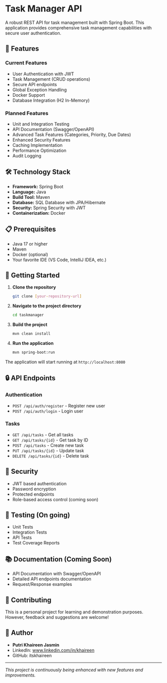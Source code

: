 # Task Manager API

A robust REST API for task management built with Spring Boot. This application provides comprehensive task management capabilities with secure user authentication.

## 🚀 Features

### Current Features
- User Authentication with JWT
- Task Management (CRUD operations)
- Secure API endpoints
- Global Exception Handling
- Docker Support
- Database Integration (H2 In-Memory)

### Planned Features
- Unit and Integration Testing
- API Documentation (Swagger/OpenAPI)
- Advanced Task Features (Categories, Priority, Due Dates)
- Enhanced Security Features
- Caching Implementation
- Performance Optimization
- Audit Logging

## 🛠 Technology Stack

- **Framework:** Spring Boot
- **Language:** Java
- **Build Tool:** Maven
- **Database:** SQL Database with JPA/Hibernate
- **Security:** Spring Security with JWT
- **Containerization:** Docker

## 📋 Prerequisites

- Java 17 or higher
- Maven
- Docker (optional)
- Your favorite IDE (VS Code, IntelliJ IDEA, etc.)

## 🚀 Getting Started

1. **Clone the repository**
   ```bash
   git clone [your-repository-url]
   ```

2. **Navigate to the project directory**
   ```bash
   cd taskmanager
   ```

3. **Build the project**
   ```bash
   mvn clean install
   ```

4. **Run the application**
   ```bash
   mvn spring-boot:run
   ```

The application will start running at `http://localhost:8080`

## 🔒 API Endpoints

### Authentication
- `POST /api/auth/register` - Register new user
- `POST /api/auth/login` - Login user

### Tasks
- `GET /api/tasks` - Get all tasks
- `GET /api/tasks/{id}` - Get task by ID
- `POST /api/tasks` - Create new task
- `PUT /api/tasks/{id}` - Update task
- `DELETE /api/tasks/{id}` - Delete task

## 🔐 Security

- JWT based authentication
- Password encryption
- Protected endpoints
- Role-based access control (coming soon)

## 🧪 Testing (On going)

- Unit Tests
- Integration Tests
- API Tests
- Test Coverage Reports

## 📚 Documentation (Coming Soon)

- API Documentation with Swagger/OpenAPI
- Detailed API endpoints documentation
- Request/Response examples

## 🤝 Contributing

This is a personal project for learning and demonstration purposes. However, feedback and suggestions are welcome!

## 👤 Author

- **Putri Khaireen Jasmin**
- LinkedIn: www.linkedin.com/in/khaireen
- GitHub: itskhaireen

---
*This project is continuously being enhanced with new features and improvements.* 